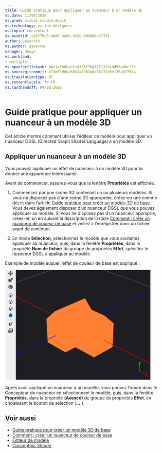 ```yaml
---
title: Guide pratique pour appliquer un nuanceur à un modèle 3D
ms.date: 11/04/2016
ms.prod: visual-studio-dev15
ms.technology: vs-ide-designers
ms.topic: conceptual
ms.assetid: a3877bd6-abd8-4a9d-842c-6848b6c2f335
author: gewarren
ms.author: gewarren
manager: douge
ms.workload:
- multiple
ms.openlocfilehash: 08e1a6b8bab7e6336f764f871328e0d56ad0c2f2
ms.sourcegitcommit: e13e61ddea6032a8282abe16131d9e136a927984
ms.translationtype: HT
ms.contentlocale: fr-FR
ms.lasthandoff: 04/26/2018
---
```

# <a name="how-to-apply-a-shader-to-a-3d-model"></a>Guide pratique pour appliquer un nuanceur à un modèle 3D

Cet article montre comment utiliser l’éditeur de modèle pour appliquer un nuanceur DGSL (Directed Graph Shader Language) à un modèle 3D.

## <a name="apply-a-shader-to-a-3d-model"></a>Appliquer un nuanceur à un modèle 3D

Vous pouvez appliquer un effet de nuanceur à un modèle 3D pour lui donner une apparence intéressante.

Avant de commencer, assurez-vous que la fenêtre **Propriétés** est affichée.

1. Commencez par une scène 3D contenant un ou plusieurs modèles. Si vous ne disposez pas d’une scène 3D appropriée, créez-en une comme décrit dans l’article [Guide pratique pour créer un modèle 3D de base](../designers/how-to-create-a-basic-3-d-model.md). Vous devez également disposer d’un nuanceur DGSL que vous pouvez appliquer au modèle. Si vous ne disposez pas d’un nuanceur approprié, créez-en un en suivant la description de l’article [Comment : créer un nuanceur de couleur de base](../designers/how-to-create-a-basic-color-shader.md) et veillez à l’enregistrer dans un fichier avant de continuer.

2. En mode **Sélection**, sélectionnez le modèle que vous souhaitez appliquer au nuanceur, puis, dans la fenêtre **Propriétés**, dans la propriété **Nom de fichier** du groupe de propriétés **Effet**, spécifiez le nuanceur DGSL à appliquer au modèle.

Exemple de modèle auquel l’effet de couleur de base est appliqué :

![Scène 3D montrant l’effet de couleur de base](../designers/media/digit-3d-model-effect.png)

Après avoir appliqué un nuanceur à un modèle, vous pouvez l’ouvrir dans le Concepteur de nuanceur en sélectionnant le modèle, puis, dans la fenêtre **Propriétés**, dans la propriété **(Avancé)** du groupe de propriétés **Effet**, en choisissant le bouton de sélection (**...** ).

## <a name="see-also"></a>Voir aussi

- [Guide pratique pour créer un modèle 3D de base](../designers/how-to-create-a-basic-3-d-model.md)
- [Comment : créer un nuanceur de couleur de base](../designers/how-to-create-a-basic-color-shader.md)
- [Éditeur de modèle](../designers/model-editor.md)
- [Concepteur Shader](../designers/shader-designer.md)